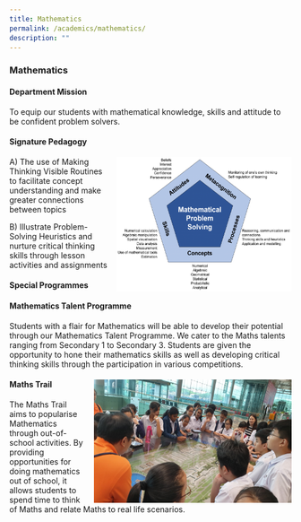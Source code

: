 ```yaml
---
title: Mathematics
permalink: /academics/mathematics/
description: ""
---
```

### Mathematics

#### Department Mission

To equip our students with mathematical knowledge, skills and attitude to be confident problem solvers.

#### Signature Pedagogy

<img src="/images/math1.png" style="width:313px;height:240px;margin-left:15px;" align = "right"> A) The use of Making Thinking Visible Routines to facilitate concept understanding and make greater connections between topics  

B) Illustrate Problem-Solving Heuristics and nurture critical thinking skills through lesson activities and assignments

#### Special Programmes

#### Mathematics Talent Programme

Students with a flair for Mathematics will be able to develop their potential through our Mathematics Talent Programme. We cater to the Maths talents ranging from Secondary 1 to Secondary 3. Students are given the opportunity to hone their mathematics skills as well as developing critical thinking skills through the participation in various competitions.

#### <img src="/images/math2.png" style="width:353px;height:220px;margin-left:15px;" align = "right"> Maths Trail

The Maths Trail aims to popularise Mathematics through out-of-school activities. By providing opportunities for doing mathematics out of school, it allows students to spend time to think of Maths and relate Maths to real life scenarios.